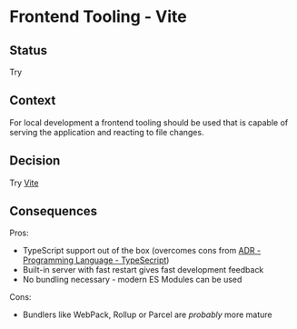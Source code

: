 # Frontend Tooling - Vite

## Status

Try

## Context

For local development a frontend tooling should be used that is capable of serving the application and reacting to file changes.

## Decision

Try [Vite](https://vitejs.dev/)

## Consequences

Pros:
* TypeScript support out of the box (overcomes cons from [ADR - Programming Language - TypeSecript](./1_language_ts.md))
* Built-in server with fast restart gives fast development feedback
* No bundling necessary - modern ES Modules can be used

Cons:
* Bundlers like WebPack, Rollup or Parcel are _probably_ more mature